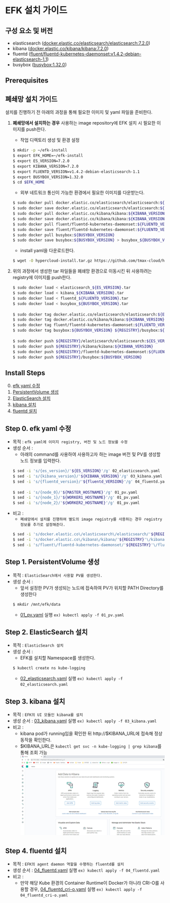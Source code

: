 
# EFK 설치 가이드

## 구성 요소 및 버전
* elasticsearch ([docker.elastic.co/elasticsearch/elasticsearch:7.2.0](https://www.docker.elastic.co/r/elasticsearch/elasticsearch:7.2.0))
* kibana ([docker.elastic.co/kibana/kibana:7.2.0](https://www.docker.elastic.co/r/kibana/kibana?limit=50&offset=0&show_snapshots=false))
* fluentd ([fluent/fluentd-kubernetes-daemonset:v1.4.2-debian-elasticsearch-1.1](https://hub.docker.com/layers/fluent/fluentd-kubernetes-daemonset/v1.4.2-debian-elasticsearch-1.1/images/sha256-ce4885865850d3940f5e5318066897b8502c0b955066392de7fd4ef6f1fd4275?context=explore))
* busybox ([busybox:1.32.0](https://hub.docker.com/layers/busybox/library/busybox/1.32.0/images/sha256-414aeb860595d7078cbe87abaeed05157d6b44907fbd7db30e1cfba9b6902448?context=explore))
## Prerequisites

## 폐쇄망 설치 가이드
설치를 진행하기 전 아래의 과정을 통해 필요한 이미지 및 yaml 파일을 준비한다.
1. **폐쇄망에서 설치하는 경우** 사용하는 image repository에 EFK 설치 시 필요한 이미지를 push한다. 

    * 작업 디렉토리 생성 및 환경 설정
    ```bash
    $ mkdir -p ~/efk-install
    $ export EFK_HOME=~/efk-install
    $ export ES_VERSION=7.2.0
    $ export KIBANA_VERSION=7.2.0
    $ export FLUENTD_VERSION=v1.4.2-debian-elasticsearch-1.1
    $ export BUSYBOX_VERSION=1.32.0
    $ cd $EFK_HOME
    ```
    * 외부 네트워크 통신이 가능한 환경에서 필요한 이미지를 다운받는다.
    ```bash
    $ sudo docker pull docker.elastic.co/elasticsearch/elasticsearch:${ES_VERSION}
    $ sudo docker save docker.elastic.co/elasticsearch/elasticsearch:${ES_VERSION} > elasticsearch_${ES_VERSION}.tar
    $ sudo docker pull docker.elastic.co/kibana/kibana:${KIBANA_VERSION}
    $ sudo docker save docker.elastic.co/kibana/kibana:${KIBANA_VERSION} > kibana_${KIBANA_VERSION}.tar
    $ sudo docker pull fluent/fluentd-kubernetes-daemonset:${FLUENTD_VERSION}
    $ sudo docker save fluent/fluentd-kubernetes-daemonset:${FLUENTD_VERSION} > fluentd_${FLUENTD_VERSION}.tar
    $ sudo docker pull busybox:${BUSYBOX_VERSION}
    $ sudo docker save busybox:${BUSYBOX_VERSION} > busybox_${BUSYBOX_VERSION}.tar
    ```
    * install yaml을 다운로드한다.
    ```bash
    $ wget -O hypercloud-install.tar.gz https://github.com/tmax-cloud/hypercloud-install-guide/archive/v${INSTALL_GUIDE_VERSION}.tar.gz
    ```
  
2. 위의 과정에서 생성한 tar 파일들을 폐쇄망 환경으로 이동시킨 뒤 사용하려는 registry에 이미지를 push한다.
    ```bash
    $ sudo docker load < elasticsearch_${ES_VERSION}.tar
    $ sudo docker load < kibana_${KIBANA_VERSION}.tar
    $ sudo docker load < fluentd_${FLUENTD_VERSION}.tar
    $ sudo docker load < busybox_${BUSYBOX_VERSION}.tar
    
    $ sudo docker tag docker.elastic.co/elasticsearch/elasticsearch:${ES_VERSION} ${REGISTRY}/elasticsearch/elasticsearch:${ES_VERSION}
    $ sudo docker tag docker.elastic.co/kibana/kibana:${KIBANA_VERSION} ${REGISTRY}/kibana/kibana:${KIBANA_VERSION}
    $ sudo docker tag fluent/fluentd-kubernetes-daemonset:${FLUENTD_VERSION} ${REGISTRY}/fluentd-kubernetes-daemonset:${FLUENTD_VERSION}
    $ sudo docker tag busybox:${BUSYBOX_VERSION} ${REGISTRY}/busybox:${BUSYBOX_VERSION}
    
    $ sudo docker push ${REGISTRY}/elasticsearch/elasticsearch:${ES_VERSION}
    $ sudo docker push ${REGISTRY}/kibana/kibana:${KIBANA_VERSION}
    $ sudo docker push ${REGISTRY}/fluentd-kubernetes-daemonset:${FLUENTD_VERSION}
    $ sudo docker push ${REGISTRY}/busybox:${BUSYBOX_VERSION}
    ```

## Install Steps
0. [efk yaml 수정](https://github.com/tmax-cloud/hypercloud-install-guide/tree/master/EFK#step-0-efk-yaml-%EC%88%98%EC%A0%95)
1. [PersistentVolume 생성](https://github.com/tmax-cloud/hypercloud-install-guide/tree/master/EFK#step-1-persistentvolume-%EC%83%9D%EC%84%B1)
2. [ElasticSearch 설치](https://github.com/tmax-cloud/hypercloud-install-guide/tree/master/EFK#step-2-elasticsearch-%EC%84%A4%EC%B9%98)
3. [kibana 설치](https://github.com/tmax-cloud/hypercloud-install-guide/tree/master/EFK#step-3-kibana-%EC%84%A4%EC%B9%98)
4. [fluentd 설치](https://github.com/tmax-cloud/hypercloud-install-guide/tree/master/EFK#step-4-fluentd-%EC%84%A4%EC%B9%98)

## Step 0. efk yaml 수정
* 목적 : `efk yaml에 이미지 registry, 버전 및 노드 정보를 수정`
* 생성 순서 : 
    * 아래의 command를 사용하여 사용하고자 하는 image 버전 및 PV를 생성할 노드 정보를 입력한다.
	```bash
	$ sed -i 's/{es_version}/'${ES_VERSION}'/g' 02_elasticsearch.yaml
	$ sed -i 's/{kibana_version}/'${KIBANA_VERSION}'/g' 03_kibana.yaml
	$ sed -i 's/{fluentd_version}/'${fluentd_VERSION}'/g' 04_fluentd.yaml
	
	$ sed -i 's/{node_0}/'${MASTER_HOSTNAME}'/g' 01_pv.yaml
	$ sed -i 's/{node_1}/'${WORKER1_HOSTNAME}'/g' 01_pv.yaml
	$ sed -i 's/{node_2}/'${WORKER2_HOSTNAME}'/g' 01_pv.yaml
	```
* 비고 :
    * `폐쇄망에서 설치를 진행하여 별도의 image registry를 사용하는 경우 registry 정보를 추가로 설정해준다.`
	```bash
	$ sed -i 's/docker.elastic.co\/elasticsearch\/elasticsearch/'${REGISTRY}'\/elasticsearch\/elasticsearch/g' 02_elasticsearch.yaml
	$ sed -i 's/docker.elastic.co\/kibana\/kibana/'${REGISTRY}'\/kibana\/kibana/g' 03_kibana.yaml
	$ sed -i 's/fluent\/fluentd-kubernetes-daemonset/'${REGISTRY}'\/fluentd-kubernetes-daemonset/g' 04_fluentd.yaml
	```
## Step 1. PersistentVolume 생성
* 목적 : `ElasticSearch에서 사용할 PV를 생성한다.`
* 생성 순서 :
    * 앞서 설정한 PV가 생성되는 노드에 접속하여 PV가 위치할 PATH Directory를 생성한다
	```bash
	$ mkdir /mnt/efk/data
	``` 
    * [01_pv.yaml](yaml/01_pv.yaml) 실행 `ex) kubectl apply -f 01_pv.yaml`
    
    
## Step 2. ElasticSearch 설치
* 목적 : `ElasticSearch 설치`
* 생성 순서 : 
    * EFK를 설치할 Namespace를 생성한다.
	```bash
	$ kubectl create ns kube-logging
	```     
    * [02_elasticsearch.yaml](yaml/02_elasticsearch.yaml) 실행 `ex) kubectl apply -f 02_elasticsearch.yaml`
## Step 3. kibana 설치
* 목적 : `EFK의 UI 모듈인 kibana를 설치`
* 생성 순서 : [03_kibana.yaml](yaml/03_kibana.yaml) 실행 `ex) kubectl apply -f 03_kibana.yaml`
* 비고 :
    * kibana pod가 running임을 확인한 뒤 http://$KIBANA_URL에 접속해 정상 동작을 확인한다.
    * $KIBANA_URL은 `kubectl get svc -n kube-logging | grep kibana`를 통해 조회 가능
![image](figure/kibana-ui.png)   

## Step 4. fluentd 설치
* 목적 : `EFK의 agent daemon 역할을 수행하는 fluentd를 설치`
* 생성 순서 : [04_fluentd.yaml](yaml/04_fluentd.yaml) 실행 `ex) kubectl apply -f 04_fluentd.yaml`
* 비고 :
    * 만약 해당 Kube 환경의 Container Runtime이 Docker가 아니라 CRI-O를 사용할 경우, [04_fluentd_cri-o.yaml](yaml/04_fluentd_cri-o.yaml) 실행 `ex) kubectl apply -f 04_fluentd_cri-o.yaml`

